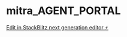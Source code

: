 # mitra_AGENT_PORTAL

[Edit in StackBlitz next generation editor ⚡️](https://stackblitz.com/~/github.com/keprevos/mitra_AGENT_PORTAL)
